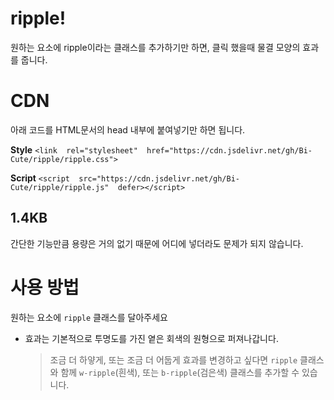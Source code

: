 # ripple!

원하는 요소에 ripple이라는 클래스를 추가하기만 하면, 클릭 했을때 물결 모양의 효과를 줍니다.



# CDN

아래 코드를 HTML문서의 head 내부에 붙여넣기만 하면 됩니다.

**Style**
`<link  rel="stylesheet"  href="https://cdn.jsdelivr.net/gh/Bi-Cute/ripple/ripple.css">`

**Script**
`<script  src="https://cdn.jsdelivr.net/gh/Bi-Cute/ripple/ripple.js"  defer></script>`



##  1.4KB 

간단한 기능만큼 용량은 거의 없기 때문에 어디에 넣더라도 문제가 되지 않습니다.



# 사용 방법

원하는 요소에 `ripple` 클래스를 달아주세요

- 효과는 기본적으로 투명도를 가진 옅은 회색의 원형으로 퍼져나갑니다.
	> 조금 더 하얗게, 또는 조금 더 어둡게 효과를 변경하고 싶다면 `ripple` 클래스와 함께 `w-ripple`(흰색), 또는 `b-ripple`(검은색) 클래스를 추가할 수 있습니다.

